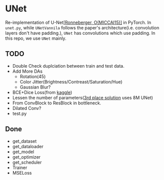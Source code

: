 # UNet

Re-implementation of U-Net[[Ronneberger, O(MICCAI15)]](https://arxiv.org/abs/1505.04597) in PyTorch.
In `unet.py`, while `UNetVannila` follows the paper's architecture(i.e. convolution layers don't have padding.), `UNet` has convolutions which use padding.
In this repo, we use `UNet` mainly.


## TODO
* Double Check duplciation between train and test data.
* Add More DAs
    * Rotation(45)
    * Color Jitter(Brightness/Contreast/Saturation/Hue)
    * Gaussian Blur?
* BCE+Dice Loss(from [kaggle](https://www.kaggle.com/c/carvana-image-masking-challenge/discussion/40199))
* Lessen the number of parameters([3rd place solution](https://www.kaggle.com/c/carvana-image-masking-challenge/discussion/40199) uses 8M UNet)
* From ConvBlock to ResBlock in bottleneck.
* Dilated Conv?
* test.py

## Done
* get_dataset
* get_dataloader
* get_model
* get_optimizer
* get_scheduler
* Trainer
* MSELoss